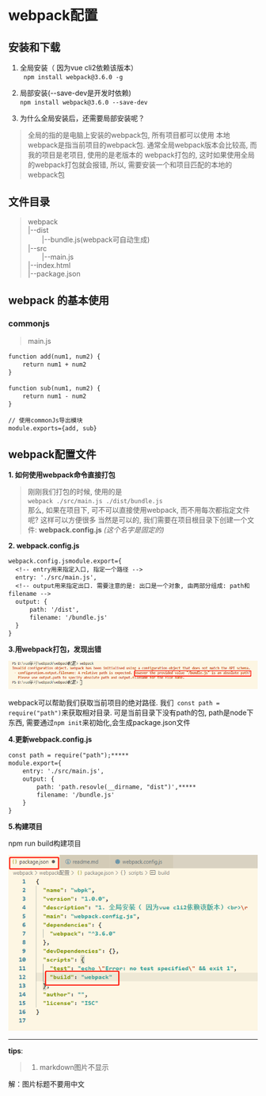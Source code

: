# webpack配置
## 安装和下载
1. 全局安装（ 因为vue cli2依赖该版本）<br>
     ``` npm install webpack@3.6.0 -g```
   
2. 局部安装(--save-dev是开发时依赖)<br>
   ` npm install webpack@3.6.0 --save-dev `
3. 为什么全局安装后，还需要局部安装呢？<br>
> 全局的指的是电脑上安装的webpack包, 所有项目都可以使用
本地webpack是指当前项目的webpack包. 通常全局webpack版本会比较高, 而我的项目是老项目, 使用的是老版本的
webpack打包的, 这时如果使用全局的webpack打包就会报错, 所以, 需要安装一个和项目匹配的本地的webpack包
## 文件目录
> webpack<br>
> |--dist<br>
> &emsp;&emsp;|--bundle.js(webpack可自动生成)<br>
> |--src<br>
> &emsp;&emsp;|--main.js<br>
> |--index.html<br>
> |--package.json
## webpack 的基本使用
### commonjs
> main.js<br>

```
function add(num1, num2) {
    return num1 + num2
}

function sub(num1, num2) {
    return num1 - num2
}

// 使用commonJs导出模块
module.exports={add, sub}
 ```
## webpack配置文件
**1. 如何使用webpack命令直接打包**<br>
> 刚刚我们打包的时候, 使用的是<br>
`webpack ./src/main.js ./dist/bundle.js`<br>
那么, 如果在项目下, 可不可以直接使用webpack, 而不用每次都指定文件呢? 这样可以方便很多
当然是可以的, 我们需要在项目根目录下创建一个文件: **webpack.config.js** *(这个名字是固定的)*

**2. webpack.config.js**
```
webpack.config.jsmodule.export={
  <!-- entry用来指定入口, 指定一个路径 -->
  entry: './src/main.js',
  <!-- output用来指定出口. 需要注意的是: 出口是一个对象, 由两部分组成: path和filename -->
  output: {
      path: '/dist',
      filename: '/bundle.js'
  }
}
```
**3.用webpack打包，发现出错**

![error](img/error.png)

webpack可以帮助我们获取当前项目的绝对路径.
我们` const path = require("path")`来获取相对目录. 可是当前目录下没有path的包, path是node下东西, 需要通过`npm init`来初始化,会生成package.json文件

**4.更新webpack.config.js**
```
const path = require("path");*****
module.export={
    entry: './src/main.js',
    output: {
        path: 'path.resovle(__dirname, "dist")',*****
        filename: '/bundle.js'
    }
}  
```
**5.构建项目**

npm run build构建项目

![pkg](img/packagejson.png)

***
**tips**:
>1. markdown图片不显示

解：图片标题不要用中文